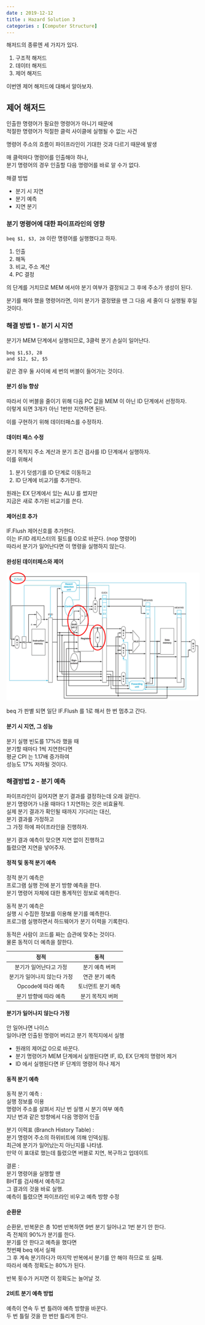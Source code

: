 ```yaml
---
date : 2019-12-12
title : Hazard Solution 3
categories : [Computer Structure]
---
```


해저드의 종류엔 세 가지가 있다.  
1. 구조적 해저드  
2. 데이터 해저드  
3. 제어 해저드  

이번엔 제어 해저드에 대해서 알아보자.  

## 제어 해저드 

인출한 명령어가 필요한 명령어가 아니기 때문에  
적절한 명령어가 적절한 클럭 사이클에 실행될 수 없는 사건  

명령어 주소의 흐름이 파이프라인이 기대한 것과 다르기 때문에 발생  

매 클럭마다 명령어를 인출해야 하나,  
분기 명령어의 경우 인출할 다음 명령어를 바로 알 수가 없다.  

해결 방법
- 분기 시 지연  
- 분기 예측  
- 지연 분기  


### 분기 명령어에 대한 파이프라인의 영향

`beq $1, $3, 28` 이란 명령어를 실행했다고 하자.  
1. 인출  
2. 해독  
3. 비교, 주소 계산  
4. PC 결정  

의 단계를 거치므로 MEM 에서야 분기 여부가 결정되고 그 후에 주소가 생성이 된다.  

분기를 해야 했을 명령어라면, 이미 분기가 결정됐을 땐 그 다음 세 줄이 다 실행될 후일 것이다.  


### 해결 방법 1 - 분기 시 지연

분기가 MEM 단계에서 실행되므로, 3클럭 분기 손실이 일어난다.  

```
beq $1,$3, 28
and $12, $2, $5
``` 

같은 경우 둘 사이에 세 번의 버블이 들어가는 것이다.  

#### 분기 성능 향상

따라서 이 버블을 줄이기 위해 다음 PC 값을 MEM 이 아닌 ID 단계에서 선정하자.  
이렇게 되면 3개가 아닌 1번만 지연하면 된다.  

이를 구현하기 위해 데이터패스를 수정하자.  

#### 데이터 패스 수정 

분기 목적지 주소 계산과 분기 조건 검사를 ID 단계에서 실행하자.  
이를 위해서  
1. 분기 덧셈기를 ID 단계로 이동하고  
2. ID 단계에 비교기를 추가한다.  

원래는 EX 단계에서 있는 ALU 를 썼지만  
지금은 새로 추가된 비교기를 쓴다.  

#### 제어신호 추가

IF.Flush 제어신호를 추가한다.  
이는 IF/ID 레지스터의 필드를 0으로 바꾼다. (nop 명령어)  
따라서 분기가 일어난다면 이 명령을 실행하지 않는다.  

#### 완성된 데이터패스와 제어

![newbeq](./img/newbeq.png)

beq 가 판별 되면 일단 IF.Flush 를 1로 해서 한 번 멈추고 간다.  


#### 분기 시 지연, 그 성능

분기 실행 빈도를 17%라 했을 때  
분기할 때마다 1씩 지연한다면  
평균 CPI 는 1.17배 증가하여  
성능도 17% 저하될 것이다.  


### 해결방법 2 - 분기 예측

파이프라인이 길어지면 분기 결과를 결정하는데 오래 걸린다.  
분기 명령어가 나올 때마다 1 지연하는 것은 비효율적.  
실제 분기 결과가 확인될 때까지 기다리는 대신,  
분기 결과를 가정하고  
그 가정 하에 파이프라인을 진행하자.  

분기 결과 예측이 맞으면 지연 없이 진행하고  
틀렸으면 지연을 넣어주자.  


#### 정적 및 동적 분기 예측

정적 분기 예측은  
프로그램 실행 전에 분기 방향 예측을 한다.  
분기 명령어 자체에 대한 통계적인 정보로 예측한다.  

동적 분기 예측은  
실행 시 수집한 정보를 이용해 분기를 예측한다.  
프로그램 실행하면서 하드웨어가 분기 이력을 기록한다.  

동적은 사람이 코드를 짜는 습관에 맞추는 것이다.  
물론 동적이 더 예측을 잘한다.  


|정적|동적|
|:---:|:---:|
|분기가 일어난다고 가정|분기 예측 버퍼|
|분기가 일어나지 않는다 가정|연관 분기 예측|
|Opcode에 따라 예측|토너먼트 분기 예측|
|분기 방향에 따라 예측|분기 목적지 버퍼|



#### 분기가 일어나지 않는다 가정

안 일어나면 나이스  
일어나면 인출된 명령어 버리고 분기 목적지에서 실행  
- 원래의 제어값 0으로 바꾼다.  
- 분기 명령어가 MEM 단계에서 실행된다면 IF, ID, EX 단계의 명령어 제거
- ID 에서 실행된다면 IF 단계의 명령어 하나 제거


#### 동적 분기 예측 

동적 분기 예측 :   
실행 정보를 이용  
명령어 주소를 살펴서 지난 번 실행 시 분기 여부 예측  
지난 번과 같은 방향에서 다음 명령어 인출  

분기 이력표 (Branch History Table) :  
분기 명령어 주소의 하위비트에 의해 인덱싱됨.  
최근에 분기가 일어났는지 아닌지를 나타냄.  
만약 이 표대로 했는데 틀렸으면 버블로 지연, 복구하고 업데이트  

결론 :  
분기 명령어을 실행할 땐  
BHT를 검사해서 예측하고  
그 결과의 것을 바로 실행.  
예측이 틀렸으면 파이프라인 비우고 예측 방향 수정  


#### 순환문

순환문, 반복문은 총 10번 반복하면 9번 분기 일어나고 1번 분기 안 한다.  
즉 전체의 90%가 분기를 한다.  
분기를 안 한다고 예측을 했다면  
첫번째 beq 에서 실패  
그 후 계속 분기하다가 마지막 반복에서 분기를 안 해야 하므로 또 실패.  
따라서 예측 정확도는 80%가 된다.  

반복 횟수가 커지면 이 정확도는 늘어날 것.

#### 2비트 분기 예측 방법

예측이 연속 두 번 틀려야 예측 방향을 바꾼다.  
두 번 틀릴 것을 한 번만 틀리게 한다.  


